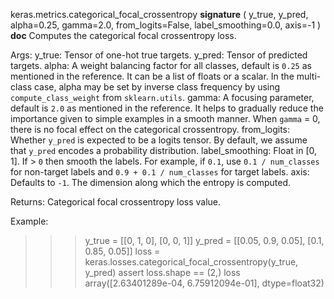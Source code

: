 keras.metrics.categorical_focal_crossentropy
__signature__
(
  y_true,
  y_pred,
  alpha=0.25,
  gamma=2.0,
  from_logits=False,
  label_smoothing=0.0,
  axis=-1
)
__doc__
Computes the categorical focal crossentropy loss.

Args:
    y_true: Tensor of one-hot true targets.
    y_pred: Tensor of predicted targets.
    alpha: A weight balancing factor for all classes, default is `0.25` as
        mentioned in the reference. It can be a list of floats or a scalar.
        In the multi-class case, alpha may be set by inverse class
        frequency by using `compute_class_weight` from `sklearn.utils`.
    gamma: A focusing parameter, default is `2.0` as mentioned in the
        reference. It helps to gradually reduce the importance given to
        simple examples in a smooth manner. When `gamma` = 0, there is
        no focal effect on the categorical crossentropy.
    from_logits: Whether `y_pred` is expected to be a logits tensor. By
        default, we assume that `y_pred` encodes a probability
        distribution.
    label_smoothing: Float in [0, 1]. If > `0` then smooth the labels. For
        example, if `0.1`, use `0.1 / num_classes` for non-target labels
        and `0.9 + 0.1 / num_classes` for target labels.
    axis: Defaults to `-1`. The dimension along which the entropy is
        computed.

Returns:
    Categorical focal crossentropy loss value.

Example:

>>> y_true = [[0, 1, 0], [0, 0, 1]]
>>> y_pred = [[0.05, 0.9, 0.05], [0.1, 0.85, 0.05]]
>>> loss = keras.losses.categorical_focal_crossentropy(y_true, y_pred)
>>> assert loss.shape == (2,)
>>> loss
array([2.63401289e-04, 6.75912094e-01], dtype=float32)
